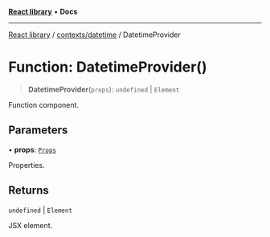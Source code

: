 [**React library**](../../../index.md) • **Docs**

***

[React library](../../../modules.md) / [contexts/datetime](../index.md) / DatetimeProvider

# Function: DatetimeProvider()

> **DatetimeProvider**(`props`): `undefined` \| `Element`

Function component.

## Parameters

• **props**: [`Props`](../interfaces/Props.md)

Properties.

## Returns

`undefined` \| `Element`

JSX element.
